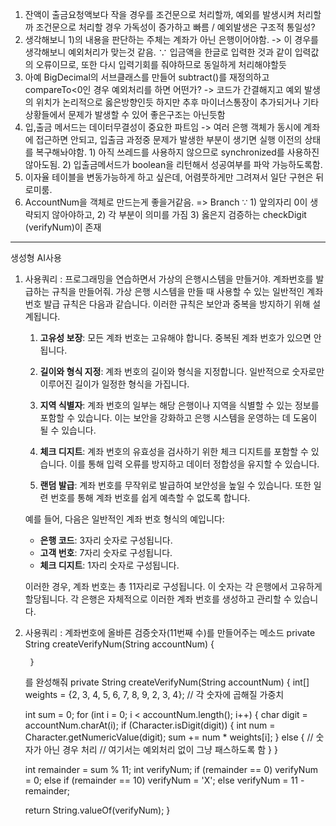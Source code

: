 1. 잔액이 출금요청액보다 작을 경우를 조건문으로 처리할까, 예외를 발생시켜 처리할까
    조건문으로 처리할 경우 가독성이 증가하고 빠름 / 예외발생은 구조적 통일성?
2. 생각해보니 1)의 내용을 판단하는 주체는 계좌가 아닌 은행이어야함.
  -> 이 경우를 생각해보니 예외처리가 맞는것 같음. ∵ 입금액을 한글로 입력한 것과 같이 입력값의 오류이므로, 또한 다시 입력기회를 줘야하므로 동일하게 처리해야할듯
3. 아예 BigDecimal의 서브클래스를 만들어 subtract()를 재정의하고 compareTo<0인 경우 예외처리를 하면 어떤가?
  -> 코드가 간결해지고 예외 발생의 위치가 논리적으로 옳은방향인듯 하지만 추후 마이너스통장이 추가되거나 기타 상황들에서 문제가 발생할 수 있어 좋은구조는 아닌듯함
4. 입,출금 메서드는 데이터무결성이 중요한 파트임 -> 여러 은행 객체가 동시에 계좌에 접근하면 안되고, 입출금 과정중 문제가 발생한 부분이 생기면 실행 이전의 상태를 복구해놔야함. 1) 아직 쓰레드를 사용하지 않으므로 synchronized를 사용하진 않아도됨. 2) 입출금메서드가 boolean을 리턴해서 성공여부를 파악 가능하도록함. 
5. 이자율 테이블을 변동가능하게 하고 싶은데, 어렴풋하게만 그려져서 일단 구현은 뒤로미룸.
6. AccountNum을 객체로 만드는게 좋을거같음. => Branch ∵ 1) 앞의자리 0이 생략되지 않아야하고, 2) 각 부분이 의미를 가짐 3) 옳은지 검증하는 checkDigit (verifyNum)이 존재


---
생성형 AI사용

1. 사용쿼리 : 프로그래밍을 연습하면서 가상의 은행시스템을 만들거야. 계좌번호를 발급하는 규칙을 만들어줘.
    가상 은행 시스템을 만들 때 사용할 수 있는 일반적인 계좌번호 발급 규칙은 다음과 같습니다. 이러한 규칙은 보안과 중복을 방지하기 위해 설계됩니다.
    
    1. **고유성 보장**: 모든 계좌 번호는 고유해야 합니다. 중복된 계좌 번호가 있으면 안 됩니다.
    
    2. **길이와 형식 지정**: 계좌 번호의 길이와 형식을 지정합니다. 일반적으로 숫자로만 이루어진 길이가 일정한 형식을 가집니다.
    
    3. **지역 식별자**: 계좌 번호의 일부는 해당 은행이나 지역을 식별할 수 있는 정보를 포함할 수 있습니다. 이는 보안을 강화하고 은행 시스템을 운영하는 데 도움이 될 수 있습니다.
    
    4. **체크 디지트**: 계좌 번호의 유효성을 검사하기 위한 체크 디지트를 포함할 수 있습니다. 이를 통해 입력 오류를 방지하고 데이터 정합성을 유지할 수 있습니다.
    
    5. **랜덤 발급**: 계좌 번호를 무작위로 발급하여 보안성을 높일 수 있습니다. 또한 일련 번호를 통해 계좌 번호를 쉽게 예측할 수 없도록 합니다.
    
    예를 들어, 다음은 일반적인 계좌 번호 형식의 예입니다:
    
    - **은행 코드**: 3자리 숫자로 구성됩니다.
    - **고객 번호**: 7자리 숫자로 구성됩니다.
    - **체크 디지트**: 1자리 숫자로 구성됩니다.
    
    이러한 경우, 계좌 번호는 총 11자리로 구성됩니다. 이 숫자는 각 은행에서 고유하게 할당됩니다. 각 은행은 자체적으로 이러한 계좌 번호를 생성하고 관리할 수 있습니다.

2. 사용쿼리 : 계좌번호에 올바른 검증숫자(11번째 수)를 만들어주는 메소드
        private String createVerifyNum(String accountNum) {
            
        }
    를 완성해줘
    private String createVerifyNum(String accountNum) {
    int[] weights = {2, 3, 4, 5, 6, 7, 8, 9, 2, 3, 4}; // 각 숫자에 곱해질 가중치

    int sum = 0;
    for (int i = 0; i < accountNum.length(); i++) {
        char digit = accountNum.charAt(i);
        if (Character.isDigit(digit)) {
            int num = Character.getNumericValue(digit);
            sum += num * weights[i];
        } else {
            // 숫자가 아닌 경우 처리
            // 여기서는 예외처리 없이 그냥 패스하도록 함
        }
    }

    int remainder = sum % 11;
    int verifyNum;
    if (remainder == 0)
        verifyNum = 0;
    else if (remainder == 10)
        verifyNum = 'X';
    else
        verifyNum = 11 - remainder;

    return String.valueOf(verifyNum);
}

